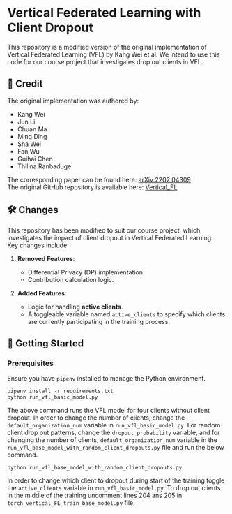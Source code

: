# Vertical Federated Learning with Client Dropout

This repository is a modified version of the original implementation of Vertical Federated Learning (VFL) by Kang Wei et al. We intend to use this code for our course project that investigates drop out clients in VFL.

## 📄 **Credit**

The original implementation was authored by:

- Kang Wei  
- Jun Li  
- Chuan Ma  
- Ming Ding  
- Sha Wei  
- Fan Wu  
- Guihai Chen  
- Thilina Ranbaduge  

The corresponding paper can be found here: [arXiv:2202.04309](https://arxiv.org/abs/2202.04309)  
The original GitHub repository is available here: [Vertical_FL](https://github.com/AdamWei-boop/Vertical_FL)

## 🛠️ **Changes**

This repository has been modified to suit our course project, which investigates the impact of client dropout in Vertical Federated Learning.  
Key changes include:

1. **Removed Features**:
   - Differential Privacy (DP) implementation.
   - Contribution calculation logic.

2. **Added Features**:
   - Logic for handling **active clients**.
   - A toggleable variable named `active_clients` to specify which clients are currently participating in the training process.

## 🚀 **Getting Started**

### Prerequisites

Ensure you have `pipenv` installed to manage the Python environment.
```
pipenv install -r requirements.txt
python run_vfl_basic_model.py
```
The above command runs the VFL model for four clients without client dropout. In order to change the number of clients, change the `default_organization_num` variable in `run_vfl_basic_model.py`. For random client drop out patterns, change the `dropout_probability` variable, and for changing the number of clients, `default_organization_num` variable in the `run_vfl_base_model_with_random_client_dropouts.py` file and run the below command.
```
python run_vfl_base_model_with_random_client_dropouts.py
```
In order to change which client to dropout during start of the training toggle the `active_clients` variable in `run_vfl_basic_model.py`.
To drop out clients in the middle of the training uncomment lines 204 ans 205 in `torch_vertical_FL_train_base_model.py` file.


